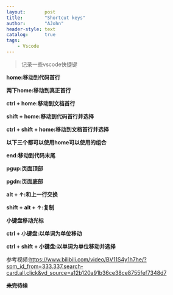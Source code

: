 ```yaml
---
layout:       post
title:        "Shortcut keys"
author:       "AJohn"
header-style: text
catalog:      true
tags:
    - Vscode
---
```


>记录一些vscode快捷键

**home:移动到代码首行**

**两下home:移动到真正首行**

**ctrl + home:移动到文档首行**

**shift + home:移动到代码首行并选择**

**ctrl + shift + home:移动到文档首行并选择**

**以下三个都可以使用home可以使用的组合**

**end:移动到代码末尾**

**pgup:页面顶部**

**pgdn:页面底部**

**alt + ↑:和上一行交换**

**shift + alt + ↑:复制**

**小键盘移动光标**

**ctrl + 小键盘:以单词为单位移动**

**ctrl + shift + 小键盘:以单词为单位移动并选择**

参考视频:https://www.bilibili.com/video/BV11S4y1h7he/?spm_id_from=333.337.search-card.all.click&vd_source=a12b120a91b36ce38ce8755fef7348d7

~~**未完待续**~~